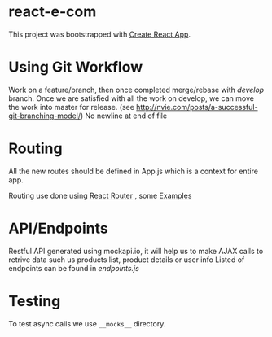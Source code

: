 # react-e-com

This project was bootstrapped with [Create React App](https://github.com/facebookincubator/create-react-app).

# Using Git Workflow

Work on a feature/branch, then once completed merge/rebase with _develop_ branch. Once we are satisfied with all the work on develop, we can move the work into master for release. (see http://nvie.com/posts/a-successful-git-branching-model/)
No newline at end of file

# Routing

All the new routes should be defined in App.js which is a context for entire app.

Routing use done using [React Router](https://reacttraining.com/react-router/)
, some [Examples](https://reacttraining.com/react-router/web/example/basic)

# API/Endpoints

Restful API generated using mockapi.io, it will help us to make AJAX calls to retrive data such us products list, product details or user info
Listed of endpoints can be found in _endpoints.js_

# Testing
To test async calls we use `__mocks__` directory.  

